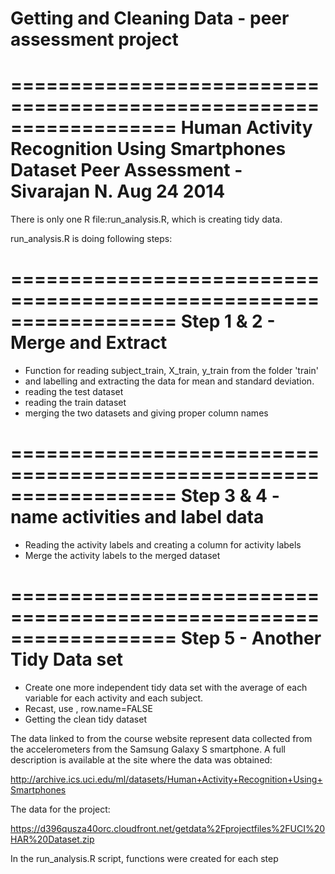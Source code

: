 # Getting and Cleaning Data - peer assessment project

==================================================================
Human Activity Recognition Using Smartphones Dataset
Peer Assessment - Sivarajan N. Aug 24 2014
==================================================================

There is only one R file:run_analysis.R, which is creating tidy data.

run_analysis.R is doing following steps:

==================================================================
Step 1 & 2 - Merge and Extract
==================================================================
* Function for reading subject_train, X_train, y_train from the folder 'train'
* and labelling and extracting the data for mean and standard deviation.
* reading the test dataset
* reading the train dataset
* merging the two datasets and giving proper column names

==================================================================
Step 3 & 4 - name activities and label data
==================================================================

* Reading the activity labels and creating a column for activity labels
* Merge the activity labels to the merged dataset

==================================================================
Step 5 - Another Tidy Data set
==================================================================
* Create one more independent tidy data set with the average of each variable for each activity and each subject.
* Recast, use , row.name=FALSE
* Getting the clean tidy dataset


The data linked to from the course website represent data collected from the accelerometers from the Samsung Galaxy S smartphone. A full description is available at the site where the data was obtained:

http://archive.ics.uci.edu/ml/datasets/Human+Activity+Recognition+Using+Smartphones

The data for the project:

https://d396qusza40orc.cloudfront.net/getdata%2Fprojectfiles%2FUCI%20HAR%20Dataset.zip

In the run_analysis.R script, functions were created for each step